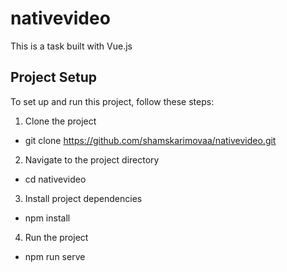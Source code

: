 # nativevideo
This is a task built with Vue.js

## Project Setup

To set up and run this project, follow these steps:
1. Clone the project
-  git clone https://github.com/shamskarimovaa/nativevideo.git

2. Navigate to the project directory
- cd nativevideo

3. Install project dependencies
- npm install

4. Run the project
- npm run serve



